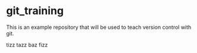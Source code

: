# git_training

This is an example repository that will be used to teach version control with git.

tizz tazz
baz
fizz
